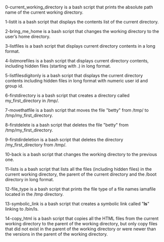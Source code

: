0-current_working_directory is a bash script that prints the absolute path name of the current working directory.

1-listit is a bash script that displays the contents list of the current directory.

2-bring_me_home is a bash script that changes the working directory to the user’s home directory.

3-listfiles is a bash script that displays current directory contents in a long format.

4-listmorefiles is a bash script that displays current directory contents, including hidden files (starting with .) in long format.

5-listfilesdigitonly is a bash script that displays the current directory contents including hidden files in long format with numeric user id and group id.

6-firstdirectory is a bash script that creates a directory called my_first_directory in /tmp/.

7-movethatfile is a bash script that moves the file "betty" from /tmp/ to /tmp/my_first_directory.

8-firstdelete is a bash script that deletes the file "betty" from /tmp/my_first_directory.

9-firstdirdeletion is a bash script that deletes the directory /my_first_directory from /tmp/.

10-back is a bash script that changes the working directory to the previous one.

11-lists is a bash script that lists all the files (including hidden files) in the current working directory, the parent of the current directory and the /boot directory in long format.

12-file_type is a bash script that prints the file type of a file names iamafile located in the /tmp directory.

13-symbolic_link is a bash script that creates a symbolic link called "__ls__" linking to /bin/ls.

14-copy_html is a bash script that copies all the HTML files from the current working directory to the parent of the working directory, but only copy files that did not exist in the parent of the working directory or were newer than the versions in the parent of the working directory.
